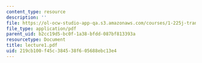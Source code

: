 ```yaml
---
content_type: resource
description: ''
file: https://ol-ocw-studio-app-qa.s3.amazonaws.com/courses/1-225j-transportation-flow-systems-fall-2002/219cb100f45c384538f605688ebc13e4_lecture1.pdf
file_type: application/pdf
parent_uid: b2cc19d5-bc0f-1a38-bfdd-087bf813393a
resourcetype: Document
title: lecture1.pdf
uid: 219cb100-f45c-3845-38f6-05688ebc13e4
---
```

